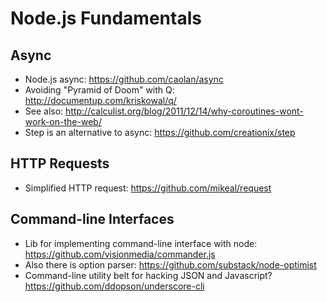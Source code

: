 # Node.js Fundamentals

## Async

- Node.js async: <https://github.com/caolan/async>
- Avoiding "Pyramid of Doom" with Q: <http://documentup.com/kriskowal/q/>
- See also: <http://calculist.org/blog/2011/12/14/why-coroutines-wont-work-on-the-web/>
- Step is an alternative to async: <https://github.com/creationix/step>

## HTTP Requests

- Simplified HTTP request: <https://github.com/mikeal/request>

## Command-line Interfaces

- Lib for implementing command-line interface with node: <https://github.com/visionmedia/commander.js>
- Also there is option parser: <https://github.com/substack/node-optimist>
- Command-line utility belt for hacking JSON and Javascript? <https://github.com/ddopson/underscore-cli>
